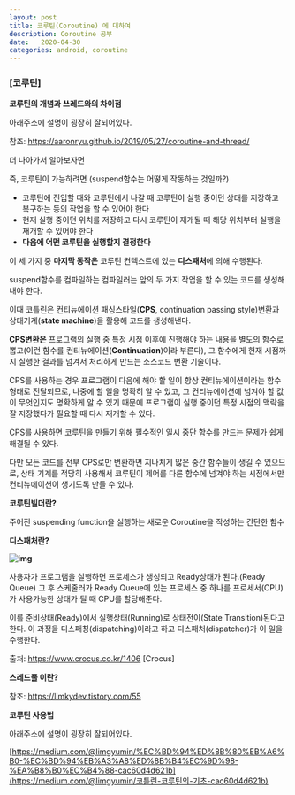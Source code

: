 ```yaml
---
layout: post
title: 코루틴(Coroutine) 에 대하여
description: Coroutine 공부
date:   2020-04-30
categories: android, coroutine
---
```

### [코루틴]

**코루틴의 개념과 쓰레드와의 차이점**

아래주소에 설명이 굉장히 잘되어있다.

참조: https://aaronryu.github.io/2019/05/27/coroutine-and-thread/



더 나아가서 알아보자면

즉, 코루틴이 가능하려면 (suspend함수는 어떻게 작동하는 것일까?)

- 코루틴에 진입할 때와 코루틴에서 나갈 때 코루틴이 실행 중이던 상태를 저장하고 복구하는 등의 작업을 할 수 있어야 한다
- 현재 실행 중이던 위치를 저장하고 다시 코루틴이 재개될 때 해당 위치부터 실행을 재개할 수 있어야 한다
- **다음에 어떤 코루틴을 실행할지 결정한다**



이 세 가지 중 **마지막 동작은** 코루틴 컨텍스트에 있는 **디스패처**에 의해 수행된다.

suspend함수를 컴파일하는 컴파일러는 앞의 두 가지 작업을 할 수 있는 코드를 생성해 내야 한다.

이때 코틀린은 컨티뉴에이션 패싱스타일(**CPS**, continuation passing style)변환과 상태기계(**state machine**)을 활용해 코드를 생성해낸다.



**CPS변환은** 프로그램의 실행 중 특정 시점 이후에 진행해야 하는 내용을 별도의 함수로 뽑고(이런 함수를 컨티뉴에이션(**Continuation**)이라 부른다), 그 함수에게 현재 시점까지 실행한 결과를 넘겨서 처리하게 만드는 소스코드 변환 기술이다.



CPS를 사용하는 경우 프로그램이 다음에 해야 할 일이 항상 컨티뉴에이션이라는 함수 형태로 전달되므로, 나중에 할 일을 명확히 알 수 있고, 그 컨티뉴에이션에 넘겨야 할 값이 무엇인지도 명확하게 알 수 있기 때문에 프로그램이 실행 중이던 특정 시점의 맥락을 잘 저장했다가 필요할 때 다시 재개할 수 있다.



CPS를 사용하면 코루틴을 만들기 위해 필수적인 일시 중단 함수를 만드는 문제가 쉽게 해결될 수 있다.

다만 모든 코드를 전부 CPS로만 변환하면 지나치게 많은 중간 함수들이 생길 수 있으므로, 상태 기계를 적당히 사용해서 코루틴이 제어를 다른 함수에 넘겨야 하는 시점에서만 컨티뉴에이션이 생기도록 만들 수 있다.



**코루틴빌더란?**

주어진 suspending function을 실행하는 새로운 Coroutine을 작성하는 간단한 함수



**디스패처란?**

**![img](https://lh4.googleusercontent.com/mNq9koxHr5_YWnJIpR8CgkxoEugyKetArONFCs8QCL-tMlMZKo8gbxP29kEpvByAi3ledrrwxY_DKDkBCP6viAvjHurdKVbNuHWBpBvlRFvbgZ1_tkCyedLCWkgqVsXSJ3H7DLYu)**

사용자가 프로그램을 실행하면 프로세스가 생성되고 Ready상태가 된다.(Ready Queue) 그 후 스케줄러가 Ready Queue에 있는 프로세스 중 하나를 프로세서(CPU)가 사용가능한 상태가 될 때 CPU를 할당해준다. 

이를 준비상태(Ready)에서 실행상태(Running)로 상태전이(State Transition)된다고 한다. 이 과정을 디스패칭(dispatching)이라고 하고 디스패처(dispatcher)가 이 일을 수행한다.

출처: https://www.crocus.co.kr/1406 [Crocus]



**스레드풀 이란?**

참조: https://limkydev.tistory.com/55



**코루틴 사용법**

아래주소에 설명이 굉장히 잘되어있다.

[https://medium.com/@limgyumin/%EC%BD%94%ED%8B%80%EB%A6%B0-%EC%BD%94%EB%A3%A8%ED%8B%B4%EC%9D%98-%EA%B8%B0%EC%B4%88-cac60d4d621b](https://medium.com/@limgyumin/코틀린-코루틴의-기초-cac60d4d621b)